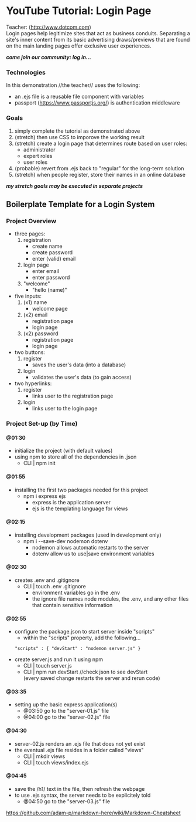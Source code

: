 # YouTube Tutorial: Login Page #
Teacher: (http://www.dotcom.com)  
Login pages help legitimize sites that act as business conduits. Separating a site's inner content from its basic advertising draws/previews that are found on the main landing pages offer exclusive user experiences.  

__*come join our community: log in...*__

### Technologies
In this demonstration //the teacher// uses the following:
- an .ejs file is a reusable file component with variables
- passport (https://www.passportjs.org/) is authentication middleware

### Goals
1. simply complete the tutorial as demonstrated above
2. (stretch) then use CSS to imporove the working result
3. (stretch) create a login page that determines route based on user roles:
    + administrator
    + expert roles
    + user roles
4. (probable) revert from .ejs back to "regular" for the long-term solution
5. (stretch) when people register, store their names in an online database

__*my stretch goals may be executed in separate projects*__

## Boilerplate Template for a Login System
### Project Overview
- three pages:
    1. registration
        * create name
        * create password
        * enter (valid) email
    2. login page
        * enter email
        * enter password
    3. "welcome"
        * "hello (name)"
- five inputs:
    1. (x1) name
        * welcome page
    2. (x2) email
        * registration page
        * login page
    3. (x2) password
        * registration page
        * login page
- two buttons:
    1. register
        * saves the user's data (into a database)
    2. login
        * validates the user's data (to gain access)
- two hyperlinks:
    1. register
        * links user to the registration page
    2. login
        * links user to the login page
### Project Set-up (by Time)
#### @01:30
- initialize the project (with default values)
- using npm to store all of the dependencies in .json
    + CLI | npm init  

#### @01:55
- installing the first two packages needed for this project
    + npm i express ejs
        * express is the application server
        * ejs is the templating language for views  

#### @02:15
- installing development packages (used in development only)
    + npm i --save-dev nodemon dotenv
        * nodemon allows automatic restarts to the server
        * dotenv allow us to use|save environment variables  

#### @02:30
- creates .env and .gitignore
    + CLI | touch .env .gitignore
        * environment variables go in the .env
        * the ignore file names node modules, the .env, and any other files that contain sensitive information  

#### @02:55
- configure the package.json to start server inside "scripts"
    + within the "scripts" property, add the following... 
    ```
    "scripts" : { "devStart" : "nodemon server.js" }
    ```
- create server.js and run it using npm
    + CLI | touch server.js
    + CLI | npm run devStart    //check json to see devStart  
    (every saved change restarts the server and rerun code)  

#### @03:35
- setting up the basic express application(s)
    + @03:50 go to the "server-01.js" file
    + @04:00 go to the "server-02.js" file  

#### @04:30
- server-02.js renders an .ejs file that does not yet exist
- the eventual .ejs file resides in a folder called "views"
    + CLI | mkdir views
    + CLI | touch views/index.ejs  

#### @04:45
- save the /h1/ text in the file, then refresh the webpage
- to use .ejs syntax, the server needs to be explicitely told
    + @04:50 go to the "server-03.js" file  

https://github.com/adam-p/markdown-here/wiki/Markdown-Cheatsheet